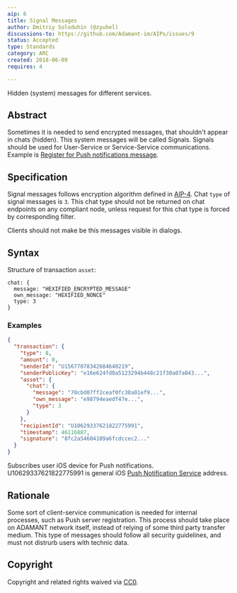 ```yaml
---
aip: 6
title: Signal Messages
author: Dmitriy Soloduhin (@zyuhel)
discussions-to: https://github.com/Adamant-im/AIPs/issues/9
status: Accepted
type: Standards
category: ARC
created: 2018-06-09
requires: 4

---
```


Hidden (system) messages for different services.

## Abstract
<!--A short (~200 word) description of the technical issue being addressed.-->
Sometimes it is needed to send encrypted messages, that shouldn't appear in chats (hidden). This system messages will be called Signals. Signals should be used for User-Service or Service-Service communications. Example is [Register for Push notifications message](https://medium.com/adamant-im/adamant-is-working-on-blockchain-messaging-platform-and-push-notifications-service-765972cce50e).

## Specification

Signal messages follows encryption algorithm defined in [AIP-4](https://aips.adamant.im/AIPS/aip-4). 
Chat `type` of signal messages is `3`. This chat type should not be returned on chat endpoints on any compliant node, unless request for this chat type is forced by corresponding filter.

Clients should not make be this messages visible in dialogs.

## Syntax

Structure of transaction `asset`:

````
chat: {
  message: "HEXIFIED_ENCRYPTED_MESSAGE"
  own_message: "HEXIFIED_NONCE"
  type: 3
}
````

### Examples

```` json
{
  "transaction": {
    "type": 8,
    "amount": 0,
    "senderId": "U15677078342684640219",
    "senderPublicKey": "e16e624fd0a5123294b448c21f30a07a043...",
    "asset": {
      "chat": {
        "message": "70cbd07ff2ceaf0fc38a01ef9...",
        "own_message": "e98794eaedf47e...",
        "type": 3
      }
    },
    "recipientId": "U10629337621822775991",
    "timestamp": 46116887,
    "signature": "8fc2a54604109a6fcdccec2..."
  }
}

````

Subscribes user iOS device for Push notifications. U10629337621822775991 is general iOS [Push Notification Service](https://github.com/Adamant-im/adamant-notificationService) address.

## Rationale

Some sort of client-service communication is needed for internal processes, such as Push server registration. This process should take place on ADAMANT network itself, instead of relying of some third party transfer medium. This type of messages should follow all security guidelines, and must not distrurb users with technic data.

## Copyright

Copyright and related rights waived via [CC0](https://creativecommons.org/publicdomain/zero/1.0/).
